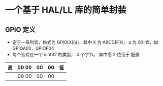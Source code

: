 # 一个基于 HAL/LL 库的简单封装

## GPIO 定义

- 定于一系列宏，格式为 GPIO[X][a]，其中 X 为 ABCDEFG， a 为 00-15，如 GPIOA00，GPIOF04
- 每个宏对应一个 uint32 的类型， 4 个字节。 其中高 2 位用于 配置

| 高  | 00 00 | 00  | 00  | 低  |
| --- | ----- | --- | --- | --- |
|     | 00 00 | 00  | 00  |     |
